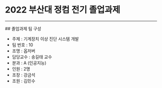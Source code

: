 # 2022 부산대 정컴 전기 졸업과제
<hr/>
## 졸업과제 팀 구성

* 주제 : 기계장치 이상 진단 시스템 개발
* 팀 번호 : 10
* 조명 : 옵저버
* 담당교수 : 송길태 교수
* 분과 : A (인공지능)
* 인원 : 2명
* 조장 : 강금석
* 조원 : 김민수
